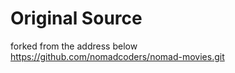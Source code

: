# Original Source

forked from the address below   
https://github.com/nomadcoders/nomad-movies.git
